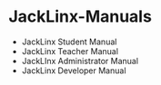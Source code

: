 JackLinx-Manuals
================

- JackLinx Student Manual
- JackLinx Teacher Manual
- JackLInx Administrator Manual
- JackLinx Developer Manual

